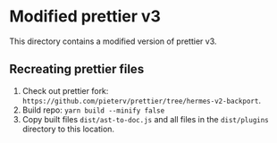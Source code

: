 # Modified prettier v3

This directory contains a modified version of prettier v3.

## Recreating prettier files

1. Check out prettier fork: `https://github.com/pieterv/prettier/tree/hermes-v2-backport`.
2. Build repo: `yarn build --minify false`
3. Copy built files `dist/ast-to-doc.js` and all files in the `dist/plugins` directory to this location.
